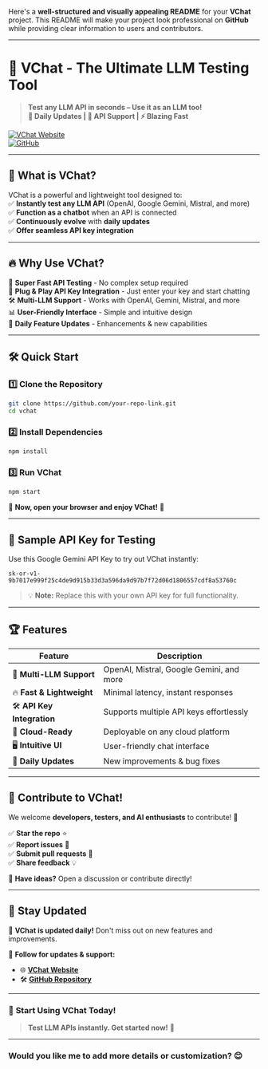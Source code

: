Here's a **well-structured and visually appealing README** for your **VChat** project. This README will make your project look professional on **GitHub** while providing clear information to users and contributors.

---

# 🚀 **VChat - The Ultimate LLM Testing Tool**  

> **Test any LLM API in seconds – Use it as an LLM too!**  
> **🔄 Daily Updates | 🔑 API Support | ⚡ Blazing Fast**  

[![VChat Website](https://img.shields.io/badge/Try%20VChat-Click%20Here-brightgreen?style=for-the-badge)](https://your-vchat-link.com)  
[![GitHub](https://img.shields.io/badge/GitHub-Repository-blue?style=for-the-badge&logo=github)](https://github.com/your-repo-link)  

---

## 🌟 **What is VChat?**  
VChat is a powerful and lightweight tool designed to:  
✅ **Instantly test any LLM API** (OpenAI, Google Gemini, Mistral, and more)  
✅ **Function as a chatbot** when an API is connected  
✅ **Continuously evolve** with **daily updates**  
✅ **Offer seamless API key integration**  

---

## 🔥 **Why Use VChat?**  
🚀 **Super Fast API Testing** - No complex setup required  
🔑 **Plug & Play API Key Integration** - Just enter your key and start chatting  
🛠️ **Multi-LLM Support** - Works with OpenAI, Gemini, Mistral, and more  
📊 **User-Friendly Interface** - Simple and intuitive design  
🔄 **Daily Feature Updates** - Enhancements & new capabilities  

---

## 🛠️ **Quick Start**  

### 1️⃣ **Clone the Repository**  
```bash
git clone https://github.com/your-repo-link.git
cd vchat
```

### 2️⃣ **Install Dependencies**  
```bash
npm install
```

### 3️⃣ **Run VChat**  
```bash
npm start
```

🔹 **Now, open your browser and enjoy VChat!** 🚀  

---

## 🔑 **Sample API Key for Testing**  
Use this Google Gemini API Key to try out VChat instantly:  
```
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
```
> 💡 **Note:** Replace this with your own API key for full functionality.

---

## 🏆 **Features**  

| Feature               | Description |
|----------------------|-------------|
| 🎯 **Multi-LLM Support** | OpenAI, Mistral, Google Gemini, and more |
| 🔥 **Fast & Lightweight** | Minimal latency, instant responses |
| 🛠️ **API Key Integration** | Supports multiple API keys effortlessly |
| 📡 **Cloud-Ready** | Deployable on any cloud platform |
| 🖥️ **Intuitive UI** | User-friendly chat interface |
| 🔄 **Daily Updates** | New improvements & bug fixes |

---

## 📢 **Contribute to VChat!**  
We welcome **developers, testers, and AI enthusiasts** to contribute! 🚀  

✅ **Star the repo** ⭐  
✅ **Report issues** 🐛  
✅ **Submit pull requests** 📌  
✅ **Share feedback** 💡  

💬 **Have ideas?** Open a discussion or contribute directly!  

---

## 📩 **Stay Updated**  
🔄 **VChat is updated daily!** Don't miss out on new features and improvements.  

📢 **Follow for updates & support:**  
- 🌐 **[VChat Website](https://vinay-chat.vercel.app/)**  
- 🛠️ **[GitHub Repository](https://github.com/Viinay7/VinayChat)**  

---

### 🚀 **Start Using VChat Today!**  
> **Test LLM APIs instantly. Get started now!** 🎯  

---

### **Would you like me to add more details or customization?** 😊
